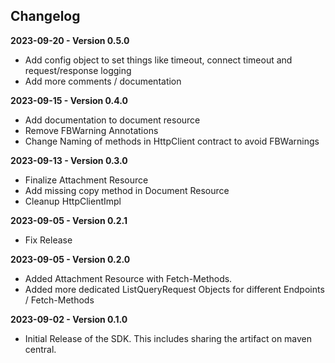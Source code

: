 ## Changelog

**2023-09-20 - Version 0.5.0**
- Add config object to set things like timeout, connect timeout and request/response logging
- Add more comments / documentation

**2023-09-15 - Version 0.4.0**
- Add documentation to document resource
- Remove FBWarning Annotations
- Change Naming of methods in HttpClient contract to avoid FBWarnings

**2023-09-13 - Version 0.3.0**
- Finalize Attachment Resource
- Add missing copy method in Document Resource
- Cleanup HttpClientImpl

**2023-09-05 - Version 0.2.1**
- Fix Release

**2023-09-05 - Version 0.2.0**
- Added Attachment Resource with Fetch-Methods.
- Added more dedicated ListQueryRequest Objects for different Endpoints / Fetch-Methods

**2023-09-02 - Version 0.1.0**
- Initial Release of the SDK. This includes sharing the artifact on maven central.